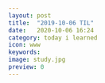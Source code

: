 ```yaml
---
layout: post
title:  "2019-10-06 TIL"
date:   2020-10-06 16:24
category: today i learned
icon: www
keywords: 
image: study.jpg
preview: 0
---
```



